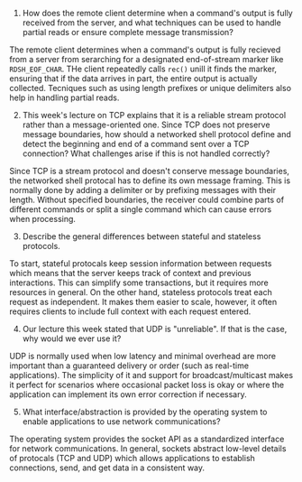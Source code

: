 1. How does the remote client determine when a command's output is fully received from the server, and what techniques can be used to handle partial reads or ensure complete message transmission?

The remote client determines when a command's output is fully recieved from a server from serarching for a designated end-of-stream marker like `RDSH_EOF_CHAR`. THe client repeatedly calls `rec()` unill it finds the marker, ensuring that if the data arrives in part, the entire output is actually collected. Tecniques such as using length prefixes or unique delimiters also help in handling partial reads. 

2. This week's lecture on TCP explains that it is a reliable stream protocol rather than a message-oriented one. Since TCP does not preserve message boundaries, how should a networked shell protocol define and detect the beginning and end of a command sent over a TCP connection? What challenges arise if this is not handled correctly?

Since TCP is a stream protocol and doesn't conserve message boundaries, the networked shell protocal has to define its own message framing. This is normally done by adding a delimiter or by prefixing messages with their length. Without specified boundaries, the receiver could combine parts of different commands or split a single command which can cause errors when processing. 

3. Describe the general differences between stateful and stateless protocols.

To start, stateful protocals keep session information between requests which means that the server keeps track of context and previous interactions. This can simplify some transactions, but it requires more resources in general. On the other hand, stateless protocols treat each request as independent. It makes them easier to scale, however, it often requires clients to include full context with each request entered. 

4. Our lecture this week stated that UDP is "unreliable". If that is the case, why would we ever use it?

UDP is normally used when low latency and minimal overhead are more important than a guaranteed delivery or order (such as real-time applications). The simplicity of it and support for broadcast/multicast makes it perfect for scenarios where occasional packet loss is okay or where the application can implement its own error correction if necessary. 

5. What interface/abstraction is provided by the operating system to enable applications to use network communications?

The operating system provides the socket API as a standardized interface for network communications. In general, sockets abstract low-level details of protocals (TCP and UDP) which allows applications to establish connections, send, and get data in a consistent way.